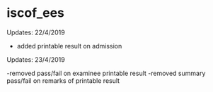 # iscof_ees

Updates: 22/4/2019

- added printable result on admission


Updates: 23/4/2019

-removed pass/fail on examinee printable result
-removed summary pass/fail on remarks of printable result
